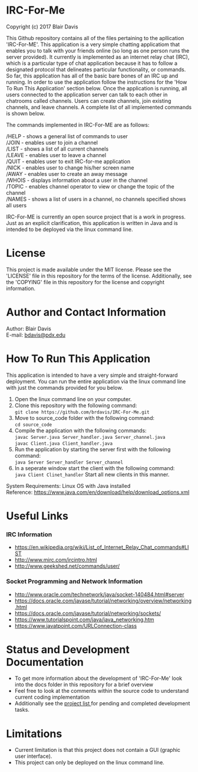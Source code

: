 # IRC-For-Me
Copyright (c) 2017 Blair Davis

This Github repository contains all of the files pertaining to the apllication 'IRC-For-ME'. This application is a very simple chatting applicatiom that enables you to talk with your friends online (so long as one person runs the server provided). It currently is implemented as an internet relay chat (IRC), which is a particular type of chat application because it has to follow a designated protocol that delineates particular functionality, or commands. So far, this application has all of the basic bare bones of an IRC up and running. In order to use the application follow the instructions for the 'How To Run This Application' section below. Once the application is running, all users connected to the application server can talk to each other in chatrooms called channels. Users can create channels, join existing channels, and leave channels. A complete list of all implemented commands is shown below.  

The commands implemented in IRC-For-ME are as follows:  

/HELP - shows a general list of commands to user  
/JOIN - enables user to join a channel   
/LIST - shows a list of all current channels   
/LEAVE - enables user to leave a channel   
/QUIT - enables user to exit IRC-for-me application   
/NICK - enables user to change his/her screen name   
/AWAY - enables user to create an away message   
/WHOIS - displays information about a user in the channel  
/TOPIC - enables channel operator to view or change the topic of the channel   
/NAMES - shows a list of users in a channel, no channels specified shows all users   


IRC-For-ME is currently an open source project that is a work in progress. Just as an explicit clarification, this application is written in Java and is intended to be deployed via the linux command line.

# License
This project is made available under the MIT license. Please see the 'LICENSE' file in this repository for the terms of the license. Additionally, see the 'COPYING' file in this repository for the license and copyright information. 

# Author and Contact Information
Author: Blair Davis  
E-mail: bdavis@pdx.edu

# How To Run This Application

This application is intended to have a very simple and straight-forward deployment. You can run the entire application via the linux command line with just the commands provided for you below.  

1. Open the linux command line on your computer.  
1. Clone this repository with the following command:    
`git clone https://github.com/brdavis/IRC-For-Me.git ` 
1. Move to source_code folder with the following command:  
`cd source_code`
1. Compile the application with the following commands:    
`javac Server.java Server_handler.java Server_channel.java`    
`javac Client.java Client_handler.java`    
1. Run the application by starting the server first with the following command:    
`java Server Server_handler Server_channel`  
1. In a seperate window start the client with the following command:    
`java Client Clinet_handler`
 Start all new clients in this manner.
 
 System Requirements: Linux OS with Java installed  
 Reference: https://www.java.com/en/download/help/download_options.xml

# Useful Links
### IRC Information
* https://en.wikipedia.org/wiki/List_of_Internet_Relay_Chat_commands#LIST
* http://www.mirc.com/ircintro.html
* http://www.geekshed.net/commands/user/

### Socket Programming and Network Information
* http://www.oracle.com/technetwork/java/socket-140484.html#server
* https://docs.oracle.com/javase/tutorial/networking/overview/networking.html
* https://docs.oracle.com/javase/tutorial/networking/sockets/
* https://www.tutorialspoint.com/java/java_networking.htm
* https://www.javatpoint.com/URLConnection-class

# Status and Development Documentation
* To get more information about the development of 'IRC-For-Me' look into the docs folder in this repository for a brief overview 
* Feel free to look at the comments within the source code to understand current coding implementation
* Additionally see the <a href = https://github.com/brdavis/IRC-For-Me/projects/1> project list </a> for pending and completed development tasks.

# Limitations
 * Current limitation is that this project does not contain a GUI (graphic user interface).
 * This project can only be deployed on the linux command line. 
